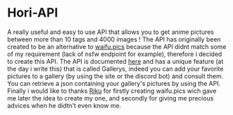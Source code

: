 # Hori-API
A really useful and easy to use API that allows you to get anime pictures between more than 10 tags and 4000 images !
The API has originally been created to be an alternative to [waifu.pics](https://github.com/Waifu-pics/waifu-api) because the API didnt match some of my requirement (lack of nsfw endpoint for example), therefore i decided to create this API.
The API is documented [here](https://pics.hori.ovh/docs/) and has a unique feature (at the day i write this) that is called Gallerys, indeed you can add your favorite pictures to a gallery (by using the site or the discord bot) and consult them.
You can retrieve a json containing your gallery's pictures by using the API.
Finally i would like to thanks [Riku](https://github.com/Riku32) for firstly creating waifu.pics wich gave me later the idea to create my one, and secondly for giving me precious advices when he didtn't even know me.
